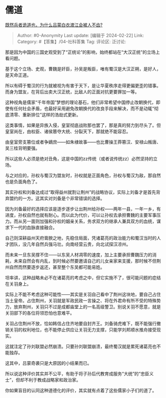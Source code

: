# 儒道
[既然兵者诡道也，为什么吕蒙白衣渡江会被人不齿?](https://www.zhihu.com/question/633168081/answer/3404417110)

> Author: #0-Anonymity
> Last update: [编辑于 2024-02-22]
> Link:
> Category: #【答集】/04-社科答集
> Tag:
> 评论区:
> 泛讨论:

那是因为中国的三国史观受到了“正统论”的影响，始终都站在“大汉正统”的立场上看问题。

基于这个立场、史观，曹魏是奸臣，孙吴是叛臣，唯有蜀汉是大汉正朔，是好人，是天命正道。

所以有碍于蜀汉的行为就被视为有害于天下，是让华夏秩序走得更偏更歪的错事。而身为盟友，在背后出卖大汉正统，比敌人的正面对抗更要罪加一等。

这种视角是儒家“千年帝国”梦想的理论基石，他们非常希望中国停止改朝换代，即使有任何社会矛盾，也最好采用避免改朝换代的改良手段来解决，而不是动辄“彻底清零、重新排位”这样的浩劫式更新。

这类事情，如果是异族入侵，皇室彻底战败那也罢了，那是真的努力到尽头了。但皇室尚在，由权臣、诸侯篡夺大统、分裂天下，那就绝不能容忍。

由皇室旁支篡位或者争嫡庶——如朱棣故事——也比曹操王莽篡汉、安禄山叛唐、吴三桂背明要强。

所以这些人必须是绝对丑角，这是中国的zz传统（或者说传统zz）必然坚持的立场。

与之对应的，孙权与蜀汉为盟友时，孙权就是正面角色，孙权与蜀汉为敌，那自然也是负面角色了。

其实孙权和刘备达成过“取得益州就割让荆州”的战略协议，实际上刘备才是首先背弃盟约的一方。这其实对刘备是个非常错误的选择。

因为刘备最好的选择应该是逐步逐步让出荆州给孙权——两年一县，一年一乡，有进度，孙权自然也就有耐心。而以此为代价，可以让孙权去承担曹魏的主要军事压力。而从另一面则加强和孙权的姻亲关系，务求双方的继承人兼具双方的血统，谋求下一代的血脉直接融合。

自己则深耕益州天府膏腴之地，先稳住局面，凭诸葛亮的政治能力和蜀汉当时的人才团队，没几年自然兵强马壮。向南经营云贵，向北试探汉凉州。

而未来一旦东吴撑不住——以东吴人材凋零的速度，加上主要承担曹魏压力的消耗，未来自然会有内乱，到时候必然要邀请自己的儿女亲家来支援，那时候不但荆州自然而然要逐步返还，甚至整个东吴都可能易姓。

坦率讲，这种战略未必不在诸葛亮的考虑之中，但它实施不了，很可能问题的症结在关羽身上。

实际上不能不考虑这种可能性——其实是关羽自己看中了荆州这块地，要自己占住当土皇帝。占住荆州，关羽就是军政民政一言操之、将在外君命有所不受的特殊势力，放弃荆州，关羽只不过是成都庙堂上的一名高级警卫。别说关羽不愿意，就是关羽部下的各位将领恐怕也意难平。

关羽占住荆州不放，恰如韩信占住齐地要自封齐王。刘备骑虎难下，既不能强行撤销关羽的权利地位，也不能停止供应让关羽无力支撑，只能学刘邦顺水推舟接受现实。

这就注定了孙刘联盟必然崩溃。只要孙刘联盟崩溃，最终蜀汉就是累死诸葛亮也不能独存。

这其中，吕蒙奇袭只是大原因的小结果而已。

所以说这种评价其实并不公平，有助于将子孙后代教育成服务“大统”的“忠臣义士”，但却不利于教成战略家和政治家。

你如果盲目的认同这种道德化的评价，其实就有点着了这些儒家小子们的道了。
